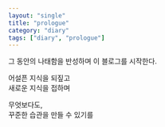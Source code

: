 ```yaml
---
layout: "single"
title: "prologue"
category: "diary"
tags: ["diary", "prologue"]
---
```


그 동안의 나태함을 반성하며 이 블로그를 시작한다.  

어설픈 지식을 되짚고  
새로운 지식을 접하며   

무엇보다도,  
꾸준한 습관을 만들 수 있기를